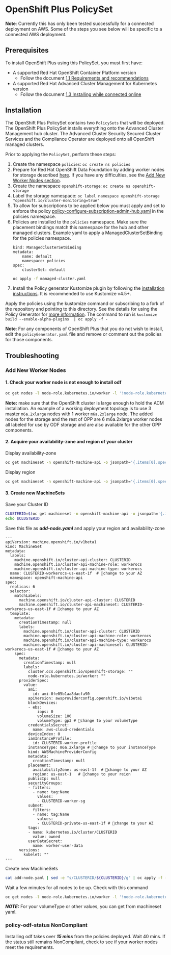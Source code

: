 # OpenShift Plus PolicySet

**Note**: Currently this has only been tested successfully for a connected deployment on AWS. Some of the steps you see below will be specific to a connected AWS deployment.

## Prerequisites
 To install OpenShift Plus using this PolicySet, you must first have:
 - A supported Red Hat OpenShift Container Platform version
   - Follow the document [1.1 Requirements and recommendations](https://access.redhat.com/documentation/en-us/red_hat_advanced_cluster_management_for_kubernetes/2.6/html/install/installing#requirements-and-recommendations)
 - A supported Red Hat Advanced Cluster Management for Kubernetes version
   - Follow the document [1.3 Installing while connected online](https://access.redhat.com/documentation/en-us/red_hat_advanced_cluster_management_for_kubernetes/2.6/html/install/installing#installing-while-connected-online)
  

## Installation

The OpenShift Plus PolicySet contains two `PolicySets` that will be deployed.  The OpenShift Plus PolicySet installs everything onto the Advanced Cluster Management hub cluster.  The Advanced Cluster Security Secured Cluster Services and the Compliance Operator are deployed onto all OpenShift managed clusters.

Prior to applying the `PolicySet`, perform these steps:

1. Create the namespace `policies`: `oc create ns policies`
2. Prepare for Red Hat OpenShift Data Foundation by adding worker nodes for storage described [here](https://red-hat-storage.github.io/ocs-training/training/ocs4/ocs.html#_scale_ocp_cluster_and_add_new_worker_nodes). If you have any difficulties, see the [Add New Worker Nodes section](#1-add-new-worker-nodes). 
3. Create the namespace `openshift-storage`: `oc create ns openshift-storage`
4. Label the storage namespace: `oc label namespace openshift-storage "openshift.io/cluster-monitoring=true"`
5. To allow for subscriptions to be applied below you must apply and set to enforce the policy [policy-configure-subscription-admin-hub.yaml](https://github.com/stolostron/policy-collection/blob/main/community/CM-Configuration-Management/policy-configure-subscription-admin-hub.yaml) in the policies namespace.
6. Policies are installed to the `policies` namespace.  Make sure the placement bindings match this namespace for the hub and other managed clusters.
   Example yaml to apply a ManagedClusterSetBinding for the policies namespace.
    ```apiVersion: cluster.open-cluster-management.io/v1beta1
    kind: ManagedClusterSetBinding
    metadata:
        name: default
        namespace: policies
    spec:
        clusterSet: default
    ```
    ```bash
    oc apply -f managed-cluster.yaml 
    ```
  7. Install the Policy generator Kustomize plugin by following the [installation instructions](https://github.com/stolostron/policy-generator-plugin#installation). It is recommended to use Kustomize v4.5+.

Apply the policies using the kustomize command or subscribing to a fork of the repository and pointing to this directory.  See 
the details for using the Policy Generator for [more information](https://github.com/stolostron/policy-collection/tree/main/policygenerator).  The command to run is `kustomize build --enable-alpha-plugins  | oc apply -f -`

**Note**: For any components of OpenShift Plus that you do not wish to install, edit the `policyGenerator.yaml` file and remove or comment out the policies for those components.

## Troubleshooting

### Add New Worker Nodes 
  #### 1. Check your worker node is not enough to install odf
  ```bash
  oc get nodes -l node-role.kubernetes.io/worker -l '!node-role.kubernetes.io/master'
  ```
 **Note:** make sure that the OpenShift cluster is large enough to hold the ACM installation.  An example of a working deployment topology is to use 3 master `m6a.2xlarge` nodes with 1 worker `m6a.2xlarge` node.
The added nodes for the storage and the rest of OPP are 6 m6a.2xlarge worker nodes all labeled for use by ODF storage and are also available for the other OPP components.

  #### 2. Acquire your availability-zone and region of your cluster
  Display availability-zone 
  ```bash
  oc get machineset -n openshift-machine-api -o jsonpath='{.items[0].spec.template.spec.providerSpec.value.placement.availabilityZone}'
  ```

  Display region 

  ```bash
  oc get machineset -n openshift-machine-api -o jsonpath='{.items[0].spec.template.spec.providerSpec.value.placement.region}'  
  ```
  #### 3. Create new MachineSets

  Save your Cluster ID

  ```bash
  CLUSTERID=$(oc get machineset -n openshift-machine-api -o jsonpath='{.items[0].metadata.labels.machine\.openshift\.io/cluster-api-cluster}')
echo $CLUSTERID
  ```

Save this file as ***add-node.yaml*** and apply your region and availability-zone 

```
---
apiVersion: machine.openshift.io/v1beta1
kind: MachineSet
metadata:
  labels:
    machine.openshift.io/cluster-api-cluster: CLUSTERID
    machine.openshift.io/cluster-api-machine-role: workerocs
    machine.openshift.io/cluster-api-machine-type: workerocs
  name: CLUSTERID-workerocs-us-east-1f  # 🔴change to your AZ
  namespace: openshift-machine-api
spec:
  replicas: 6
  selector:
    matchLabels:
      machine.openshift.io/cluster-api-cluster: CLUSTERID
      machine.openshift.io/cluster-api-machineset: CLUSTERID-workerocs-us-east-1f # 🔴change to your AZ
  template:
    metadata:
      creationTimestamp: null
      labels:
        machine.openshift.io/cluster-api-cluster: CLUSTERID
        machine.openshift.io/cluster-api-machine-role: workerocs
        machine.openshift.io/cluster-api-machine-type: workerocs
        machine.openshift.io/cluster-api-machineset: CLUSTERID-workerocs-us-east-1f # 🔴change to your AZ
    spec:
      metadata:
        creationTimestamp: null
        labels:
          cluster.ocs.openshift.io/openshift-storage: ""
          node-role.kubernetes.io/worker: ""
      providerSpec:
        value:
          ami:
            id: ami-0fe05b1aa8dacfa90
          apiVersion: awsproviderconfig.openshift.io/v1beta1
          blockDevices:
          - ebs:
              iops: 0
              volumeSize: 100
              volumeType: gp3 # 🔴change to your volumeType 
          credentialsSecret:
            name: aws-cloud-credentials
          deviceIndex: 0
          iamInstanceProfile:
            id: CLUSTERID-worker-profile
          instanceType: m6a.2xlarge # 🔴change to your instanceType 
          kind: AWSMachineProviderConfig
          metadata:
            creationTimestamp: null
          placement:
            availabilityZone: us-east-1f  # 🔴change to your AZ
            region: us-east-1   # 🔴change to your reion
          publicIp: null
          securityGroups:
          - filters:
            - name: tag:Name
              values:
              - CLUSTERID-worker-sg
          subnet:
            filters:
            - name: tag:Name
              values:
              - CLUSTERID-private-us-east-1f # 🔴change to your AZ
          tags:
          - name: kubernetes.io/cluster/CLUSTERID
            value: owned
          userDataSecret:
            name: worker-user-data
      versions:
        kubelet: ""
---
```



Create new MachineSets

```bash
cat add-node.yaml | sed -e "s/CLUSTERID/${CLUSTERID}/g" | oc apply -f -
```
Wait a few minutes for all nodes to be up. 
Check with this command 

```bash
oc get nodes -l node-role.kubernetes.io/worker -l '!node-role.kubernetes.io/master'
```

***NOTE:*** For your volumeType or other values, you can get from machineset yaml.

### policy-odf-status NonCompliant 

Installing odf takes over ***15 mins*** from the policies deployed. Wait 40 mins. If the status still remains NonCompliant, check to see if your worker nodes meet the requirements. 